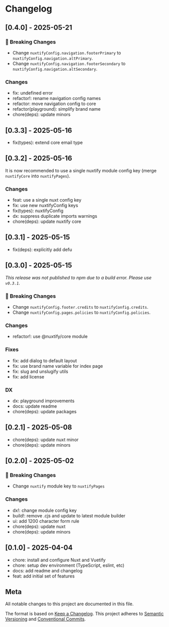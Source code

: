 # Changelog

## [0.4.0] - 2025-05-21

### 🚨 Breaking Changes

- Change `nuxtifyConfig.navigation.footerPrimary` to `nuxtifyConfig.navigation.altPrimary`.
- Change `nuxtifyConfig.navigation.footerSecondary` to `nuxtifyConfig.navigation.altSecondary`.

### Changes

- fix: undefined error
- refactor!: rename navigation config names
- refactor: move navigation config to core
- refactor(playground): simplify brand name
- chore(deps): update minors

## [0.3.3] - 2025-05-16

- fix(types): extend core email type

## [0.3.2] - 2025-05-16

It is now recommended to use a single nuxtify module config key (merge `nuxtifyCore` into `nuxtifyPages`).

### Changes

- feat: use a single nuxt config key
- fix: use new nuxtifyConfig keys
- fix(types): nuxtifyConfig
- dx: suppress duplicate imports warnings
- chore(deps): update nuxtify core

## [0.3.1] - 2025-05-15

- fix(deps): explicitly add defu

## [0.3.0] - 2025-05-15

_This release was not published to npm due to a build error. Please use `v0.3.1`._

### 🚨 Breaking Changes

- Change `nuxtifyConfig.footer.credits` to `nuxtifyConfig.credits`.
- Change `nuxtifyConfig.pages.policies` to `nuxtifyConfig.policies`.

### Changes

- refactor!: use @nuxtify/core module

### Fixes

- fix: add dialog to default layout
- fix: use brand name variable for index page
- fix: slug and unslugify utils
- fix: add license

### DX

- dx: playground improvements
- docs: update readme
- chore(deps): update packages

## [0.2.1] - 2025-05-08

- chore(deps): update nuxt minor
- chore(deps): update minors

## [0.2.0] - 2025-05-02

### 🚨 Breaking Changes

- Change `nuxtify` module key to `nuxtifyPages`

### Changes

- dx!: change module config key
- build!: remove .cjs and update to latest module builder
- ui: add 1200 character form rule
- chore(deps): update nuxt
- chore(deps): update minors

## [0.1.0] - 2025-04-04

- chore: install and configure Nuxt and Vuetify
- chore: setup dev environment (TypeScript, eslint, etc)
- docs: add readme and changelog
- feat: add initial set of features

## Meta

All notable changes to this project are documented in this file.

The format is based on [Keep a Changelog](https://keepachangelog.com/en/1.0.0/).
This project adheres to [Semantic Versioning](https://semver.org/spec/v2.0.0.html) and [Conventional Commits](https://www.conventionalcommits.org/).
